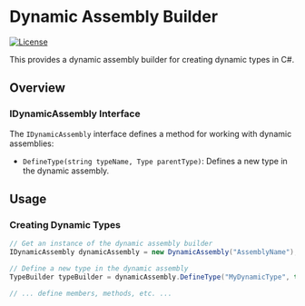 # Dynamic Assembly Builder

[![License](https://img.shields.io/badge/License-MIT-blue.svg)](LICENSE)

This provides a dynamic assembly builder for creating dynamic types in C#.

## Overview

### IDynamicAssembly Interface

The `IDynamicAssembly` interface defines a method for working with dynamic assemblies:

- `DefineType(string typeName, Type parentType)`: Defines a new type in the dynamic assembly.

## Usage

### Creating Dynamic Types

```csharp
// Get an instance of the dynamic assembly builder
IDynamicAssembly dynamicAssembly = new DynamicAssembly("AssemblyName");

// Define a new type in the dynamic assembly
TypeBuilder typeBuilder = dynamicAssembly.DefineType("MyDynamicType", typeof(object));

// ... define members, methods, etc. ...

```
